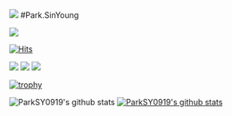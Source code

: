 <img src="sun.jpg">
#Park.SinYoung

<a href="[https://990919-psy.tistory.com/]" target="_blank"><img src="https://img.shields.io/badge/[My_Blog]-[000000]?style=flat-square&logo=[Tistory]&logoColor=white"/></a>

[![Hits](https://hits.seeyoufarm.com/api/count/incr/badge.svg?url=https%3A%2F%2Fgithub.com%2Fhyesungoh&count_bg=%2379C83D&title_bg=%23555555&icon=&icon_color=%23E7E7E7&title=hits&edge_flat=false)](https://hits.seeyoufarm.com)

<img src="https://img.shields.io/badge/Python-2662?style=flat-square&logo=Python&logoColor=white"/>
<img src="https://img.shields.io/badge/Swift-3116AB?style=flat-square&logo=Swift&logoColor=white"/>
<img src="https://img.shields.io/badge/Dart-9998AB?style=flat-square&logo=Dart&logoColor=white"/>

[![trophy](https://github-profile-trophy.vercel.app/?username=ParkSY0919)](https://github.com/ryo-ma/github-profile-trophy)


![ParkSY0919's github stats](https://github-readme-stats.vercel.app/api?username=ParkSY0919&show_icons=true)
[![ParkSY0919's github stats](https://github-readme-stats.vercel.app/api/top-langs/?username=ParkSY0919&show_icons=true&hide_border=true&title_color=004386&icon_color=004386&layout=compact)](https://github.com/ParkSY0919)
